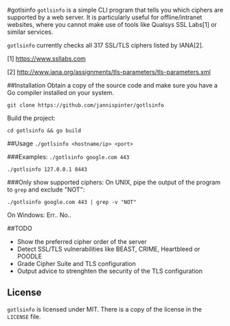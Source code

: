 #gotlsinfo
`gotlsinfo` is a simple CLI program that tells you which ciphers are supported by a web server.
It is particularly useful for offline/intranet websites, where you cannot make use of tools like Qualsys SSL Labs[1] or similar services.

`gotlsinfo` currently checks all 317 SSL/TLS ciphers listed by IANA[2].

[1] https://www.ssllabs.com

[2] http://www.iana.org/assignments/tls-parameters/tls-parameters.xml

##Installation
Obtain a copy of the source code and make sure you have a Go compiler installed on your system.

```git clone https://github.com/jannispinter/gotlsinfo```


Build the project:

```cd gotlsinfo && go build```

##Usage
```./gotlsinfo <hostname/ip> <port>```

###Examples:
```./gotlsinfo google.com 443```

```./gotlsinfo 127.0.0.1 8443```

###Only show supported ciphers:
On UNIX, pipe the output of the program to `grep` and exclude "NOT":

```./gotlsinfo google.com 443 | grep -v "NOT"```

On Windows: Err.. No..

##TODO
- Show the preferred cipher order of the server
- Detect SSL/TLS vulnerabilities like BEAST, CRIME, Heartbleed or POODLE
- Grade Cipher Suite and TLS configuration
- Output advice to strenghten the security of  the TLS configuration

License
------------
`gotlsinfo` is licensed under MIT. There is a copy of the license in the `LICENSE` file.
